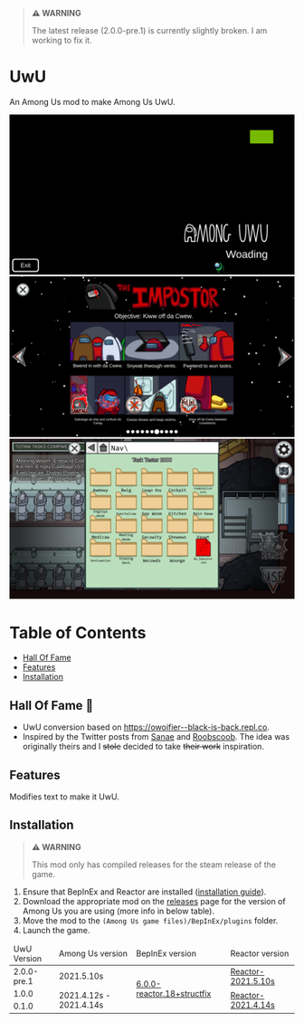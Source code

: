 > **⚠ WARNING**
>
> The latest release (2.0.0-pre.1) is currently slightly broken. I
> am working to fix it.

# UwU

An Among Us mod to make Among Us UwU.

![Loading screen](images/Loading.png)
![How to play as impostor](images/HowToPlayImpostor.png)
![Task Tester](images/TaskTester.png)

# Table of Contents
- [Hall Of Fame](#hall-of-fame)
- [Features](#features)
- [Installation](#installation)

## Hall Of Fame 🎉

- UwU conversion based on https://owoifier--black-is-back.repl.co.
- Inspired by the Twitter posts from
  [Sanae](https://twitter.com/AmongUsGame/status/1388217661658603524?s=20)
  and
  [Roobscoob](https://twitter.com/roobscoob1/status/1388011904900157441?s=20).
  The idea was originally theirs and I ~~stole~~ decided to take
  ~~their work~~ inspiration.

## Features

Modifies text to make it UwU.

## Installation

> **⚠ WARNING**
>
> This mod only has compiled releases for the steam release of the game.

1. Ensure that BepInEx and Reactor are installed ([installation guide](INSTALLATION.md)).
2. Download the appropriate mod on the [releases](https://github.com/MoltenMods/UwU/releases) page
   for the version of Among Us you are using (more info in below table).
3. Move the mod to the `(Among Us game files)/BepInEx/plugins` folder.
4. Launch the game.

<table>
    <thead>
        <tr>
            <td>UwU Version</td>
            <td>Among Us version</td>
            <td>BepInEx version</td>
            <td>Reactor version</td>
        </tr>
    </thead>
    <tbody>
        <tr>
            <td>2.0.0-pre.1</td>
            <td>2021.5.10s</td>
            <td rowspan="3"><a href="https://github.com/NuclearPowered/BepInEx/releases/tag/6.0.0-reactor.18%2Bstructfix">6.0.0-reactor.18+structfix</a></td>
            <td><a href="https://github.com/DaemonBeast/Reactor/releases/tag/2021.5.10s">Reactor-2021.5.10s</a></td>
        </tr>
        <tr>
            <td>1.0.0</td>
            <td rowspan="2">2021.4.12s - 2021.4.14s</td>
            <td rowspan="2"><a href="https://github.com/NuclearPowered/Reactor/actions/runs/827746360">Reactor-2021.4.14s</a></td>
        </tr>
        <tr>
            <td>0.1.0</td>
        </tr>
    </tbody>
</table>
